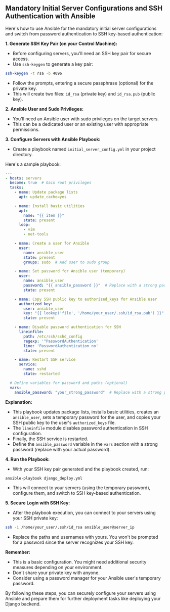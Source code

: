## Mandatory Initial Server Configurations and SSH Authentication with Ansible

Here's how to use Ansible for the mandatory initial server configurations and switch from password authentication to SSH key-based authentication:

**1. Generate SSH Key Pair (on your Control Machine):**

* Before configuring servers, you'll need an SSH key pair for secure access.
* Use `ssh-keygen` to generate a key pair:

```bash
ssh-keygen -t rsa -b 4096
```

* Follow the prompts, entering a secure passphrase (optional) for the private key.
* This will create two files: `id_rsa` (private key) and `id_rsa.pub` (public key).

**2. Ansible User and Sudo Privileges:**

* You'll need an Ansible user with sudo privileges on the target servers.
* This can be a dedicated user or an existing user with appropriate permissions.

**3. Configure Servers with Ansible Playbook:**

* Create a playbook named `initial_server_config.yml` in your project directory.

Here's a sample playbook:

```yaml
---
- hosts: servers
  become: true  # Gain root privileges
  tasks:
    - name: Update package lists
      apt: update_cache=yes

    - name: Install basic utilities
      apt: 
        name: "{{ item }}" 
        state: present
      loop:
        - vim
        - net-tools

    - name: Create a user for Ansible
      user:
        name: ansible_user
        state: present
        groups: sudo  # Add user to sudo group

    - name: Set password for Ansible user (temporary)
      user:
        name: ansible_user
        password: "{{ ansible_password }}"  # Replace with a strong password
        state: present

    - name: Copy SSH public key to authorized_keys for Ansible user
      authorized_key:
        user: ansible_user
        key: "{{ lookup('file', '/home/your_user/.ssh/id_rsa.pub') }}"  # Replace with your path
        state: present

    - name: Disable password authentication for SSH
      lineinfile:
        path: /etc/ssh/sshd_config
        regexp: '^PasswordAuthentication'
        line: 'PasswordAuthentication no'
        state: present

    - name: Restart SSH service
      service:
        name: sshd
        state: restarted

  # Define variables for password and paths (optional)
  vars:
    ansible_password: "your_strong_password"  # Replace with a strong password
```

**Explanation:**

* This playbook updates package lists, installs basic utilities, creates an `ansible_user`, sets a temporary password for the user, and copies your SSH public key to the user's `authorized_keys` file.
* The `lineinfile` module disables password authentication in SSH configuration.
* Finally, the SSH service is restarted.
* Define the `ansible_password` variable in the `vars` section with a strong password (replace with your actual password).

**4. Run the Playbook:**

* With your SSH key pair generated and the playbook created, run:

```bash
ansible-playbook django_deploy.yml
```

* This will connect to your servers (using the temporary password), configure them, and switch to SSH key-based authentication.

**5. Secure Login with SSH Key:**

* After the playbook execution, you can connect to your servers using your SSH private key:

```bash
ssh -i /home/your_user/.ssh/id_rsa ansible_user@server_ip
```

* Replace the paths and usernames with yours. You won't be prompted for a password since the server recognizes your SSH key.

**Remember:**

* This is a basic configuration. You might need additional security measures depending on your environment.
* Don't share your private key with anyone.
* Consider using a password manager for your Ansible user's temporary password.

By following these steps, you can securely configure your servers using Ansible and prepare them for further deployment tasks like deploying your Django backend.
